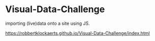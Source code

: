# Visual-Data-Challenge
importing (live)data onto a site using JS.

https://robbertklockaerts.github.io/Visual-Data-Challenge/index.html

